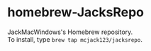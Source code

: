 # homebrew-JacksRepo
JackMacWindows's Homebrew repository.  
To install, type `brew tap mcjack123/jacksrepo`.
